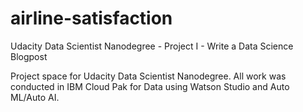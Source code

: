 # airline-satisfaction
Udacity Data Scientist Nanodegree - Project I - Write a Data Science Blogpost

Project space for Udacity Data Scientist Nanodegree. All work was conducted in IBM Cloud Pak for Data using Watson Studio and Auto ML/Auto AI.
